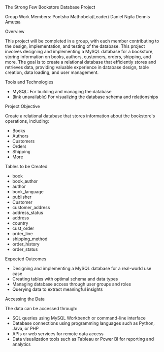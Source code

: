 The Strong Few Bookstore Database Project

Group Work
Members:
Pontsho Mathobela(Leader)
Daniel Ngila
Dennis Amutsa

Overview

This project will be completed in a group, with each member contributing to the design, implementation, and testing of the database.
This project involves designing and implementing a MySQL database for a bookstore, storing information on books, authors, customers, orders, shipping, and more. The goal is to create a relational database that efficiently stores and retrieves data, providing valuable experience in database design, table creation, data loading, and user management.

Tools and Technologies

- MySQL: For building and managing the database
- (link unavailable) For visualizing the database schema and relationships

Project Objective

Create a relational database that stores information about the bookstore's operations, including:

- Books
- Authors
- Customers
- Orders
- Shipping
- More

Tables to be Created

- book
- book_author
- author
- book_language
- publisher
- Customer
- customer_address
- address_status
- address
- country
- cust_order
- order_line
- shipping_method
- order_history
- order_status

Expected Outcomes

- Designing and implementing a MySQL database for a real-world use case
- Creating tables with optimal schema and data types
- Managing database access through user groups and roles
- Querying data to extract meaningful insights

Accessing the Data

The data can be accessed through:

- SQL queries using MySQL Workbench or command-line interface
- Database connections using programming languages such as Python, Java, or PHP
- APIs or web services for remote data access
- Data visualization tools such as Tableau or Power BI for reporting and analytics


